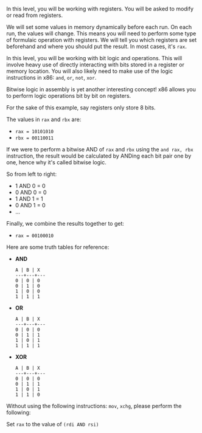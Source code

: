 In this level, you will be working with registers. You will be asked to modify or read from registers.

We will set some values in memory dynamically before each run. On each run, the values will change. This means you will need to perform some type of formulaic operation with registers. We will tell you which registers are set beforehand and where you should put the result. In most cases, it's `rax`.

In this level, you will be working with bit logic and operations. This will involve heavy use of directly interacting with bits stored in a register or memory location. You will also likely need to make use of the logic instructions in x86: `and`, `or`, `not`, `xor`.

Bitwise logic in assembly is yet another interesting concept! x86 allows you to perform logic operations bit by bit on registers.

For the sake of this example, say registers only store 8 bits.

The values in `rax` and `rbx` are:
- `rax = 10101010`
- `rbx = 00110011`

If we were to perform a bitwise AND of `rax` and `rbx` using the `and rax, rbx` instruction, the result would be calculated by ANDing each bit pair one by one, hence why it's called bitwise logic.

So from left to right:
- 1 AND 0 = 0
- 0 AND 0 = 0
- 1 AND 1 = 1
- 0 AND 1 = 0
- ...

Finally, we combine the results together to get:
- `rax = 00100010`

Here are some truth tables for reference:

- **AND**
  ```
  A | B | X
  ---+---+---
  0 | 0 | 0
  0 | 1 | 0
  1 | 0 | 0
  1 | 1 | 1
  ```

- **OR**
  ```
  A | B | X
  ---+---+---
  0 | 0 | 0
  0 | 1 | 1
  1 | 0 | 1
  1 | 1 | 1
  ```

- **XOR**
  ```
  A | B | X
  ---+---+---
  0 | 0 | 0
  0 | 1 | 1
  1 | 0 | 1
  1 | 1 | 0
  ```

Without using the following instructions: `mov`, `xchg`, please perform the following:

Set `rax` to the value of `(rdi AND rsi)`
